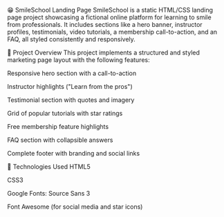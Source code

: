 😁 SmileSchool Landing Page
SmileSchool is a static HTML/CSS landing page project showcasing a fictional online platform for learning to smile from professionals. It includes sections like a hero banner, instructor profiles, testimonials, video tutorials, a membership call-to-action, and an FAQ, all styled consistently and responsively.

📄 Project Overview
This project implements a structured and styled marketing page layout with the following features:

Responsive hero section with a call-to-action

Instructor highlights ("Learn from the pros")

Testimonial section with quotes and imagery

Grid of popular tutorials with star ratings

Free membership feature highlights

FAQ section with collapsible answers

Complete footer with branding and social links

🧰 Technologies Used
HTML5

CSS3

Google Fonts: Source Sans 3

Font Awesome (for social media and star icons)
